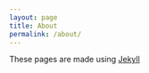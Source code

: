 ```yaml
---
layout: page
title: About
permalink: /about/
---
```


These pages are made using [Jekyll](http://jekyllrb.com/)
